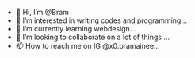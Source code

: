 - 👋 Hi, I’m @Bram
- 👀 I’m interested in writing codes and programming...
- 🌱 I’m currently learning webdesign...
- 💞️ I’m looking to collaborate on a lot of things ...
- 📫 How to reach me on IG @x0.bramainee...

<!---
Bramaine/Bramaine is a ✨ special ✨ repository because its `README.md` (this file) appears on your GitHub profile.
You can click the Preview link to take a look at your changes.
--->
